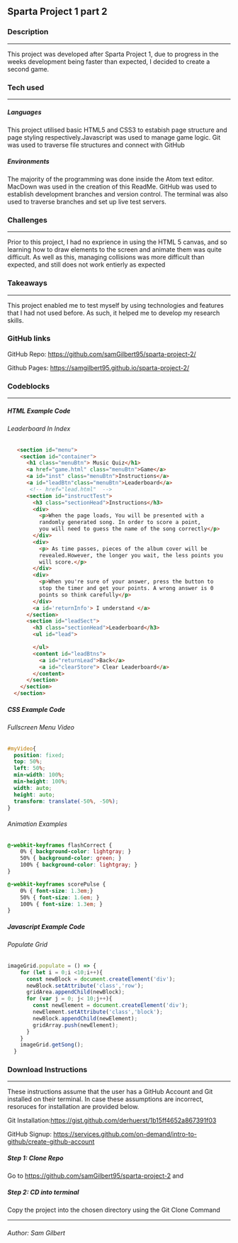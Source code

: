 ## Sparta Project 1 part 2


### Description
---
This project was developed after Sparta Project 1, due to progress in the weeks development being faster than expected, I decided to create a second game.

### Tech used
---
##### Languages
This project utilised basic HTML5 and CSS3 to estabish page structure and page styling respectively.Javascript was used to manage game logic. Git was used to traverse file structures and connect with GitHub
##### Environments
The majority of the programming was done inside the Atom text editor. MacDown was used in the creation of this ReadMe. GitHub was used to establish development branches and version control. The terminal was also used to traverse branches and set up live test servers.

### Challenges
---
Prior to this project, I had no exprience in using the HTML 5 canvas, and so learning how to draw elements to the screen and animate them was quite difficult. As well as this, managing collisions was more difficult than expected, and still does not work entierly as expected

### Takeaways
---
This project enabled me to test myself by using technologies and features that I had not used before. As such, it helped me to develop my research skills.

### GitHub links
GitHub Repo: <https://github.com/samGilbert95/sparta-project-2/>

Github Pages: <https://samgilbert95.github.io/sparta-project-2/>

### Codeblocks
---
##### HTML Example Code
###### Leaderboard In Index
```html
   <section id="menu">
    <section id="container">
      <h1 class="menuBtn"> Music Quiz</h1>
      <a href="game.html" class="menuBtn">Game</a>
      <a id="inst" class="menuBtn">Instructions</a>
      <a id="leadBtn"class="menuBtn">Leaderboard</a>
       <!-- href="lead.html"  -->
      <section id="instructTest">
        <h3 class="sectionHead">Instructions</h3>
        <div>
          <p>When the page loads, You will be presented with a
          randomly generated song. In order to score a point,
          you will need to guess the name of the song correctly</p>
        </div>
        <div>
          <p> As time passes, pieces of the album cover will be
          revealed.However, the longer you wait, the less points you
          will score.</p>
        </div>
        <div>
          <p>When you're sure of your answer, press the button to
          stop the timer and get your points. A wrong answer is 0
          points so think carefully</p>
        </div>
        <a id='returnInfo'> I understand </a>
      </section>
      <section id="leadSect">
        <h3 class="sectionHead">Leaderboard</h3>
        <ul id="lead">

        </ul>
        <content id="leadBtns">
          <a id="returnLead">Back</a>
          <a id="clearStore"> Clear Leaderboard</a>
        </content>
      </section>
    </section>
  </section>
```
##### CSS Example Code
###### Fullscreen Menu Video
```css
#myVideo{
  position: fixed;
  top: 50%;
  left: 50%;
  min-width: 100%;
  min-height: 100%;
  width: auto;
  height: auto;
  transform: translate(-50%, -50%);
}
```
###### Animation Examples
```css
@-webkit-keyframes flashCorrect {
	0% { background-color: lightgray; }
	50% { background-color: green; }
	100% { background-color: lightgray; }
}

@-webkit-keyframes scorePulse {
	0% { font-size: 1.3em;}
	50% { font-size: 1.6em; }
	100% { font-size: 1.3em; }
}
```
##### Javascript Example Code
###### Populate Grid
```javascript
imageGrid.populate = () => {
    for (let i = 0;i <10;i++){
      const newBlock = document.createElement('div');
      newBlock.setAttribute('class','row');
      gridArea.appendChild(newBlock);
      for (var j = 0; j< 10;j++){
        const newElement = document.createElement('div');
        newElement.setAttribute('class','block');
        newBlock.appendChild(newElement);
        gridArray.push(newElement);
      }
    }
    imageGrid.getSong();
  }
```

### Download Instructions
----
These instructions assume that the user has a GitHub Account and Git installed on their terminal. In case these assumptions are incorrect, resoruces for installation are provided below.

Git Installation:<https://gist.github.com/derhuerst/1b15ff4652a867391f03>

GitHub Signup: <https://services.github.com/on-demand/intro-to-github/create-github-account>

##### Step 1: Clone Repo
Go to <https://github.com/samGilbert95/sparta-project-2> and
##### Step 2:	CD into terminal
Copy the project into the chosen directory using the Git Clone Command

---
###### Author:	Sam Gilbert
